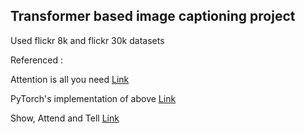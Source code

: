 ## Transformer based image captioning project 
Used flickr 8k and flickr 30k datasets

Referenced :

  Attention is all you need [Link](https://arxiv.org/pdf/1706.03762)
  
  PyTorch's implementation of above [Link](https://pytorch.org/docs/stable/generated/torch.nn.Transformer.html)
  
  Show, Attend and Tell [Link](https://arxiv.org/pdf/1502.03044)
